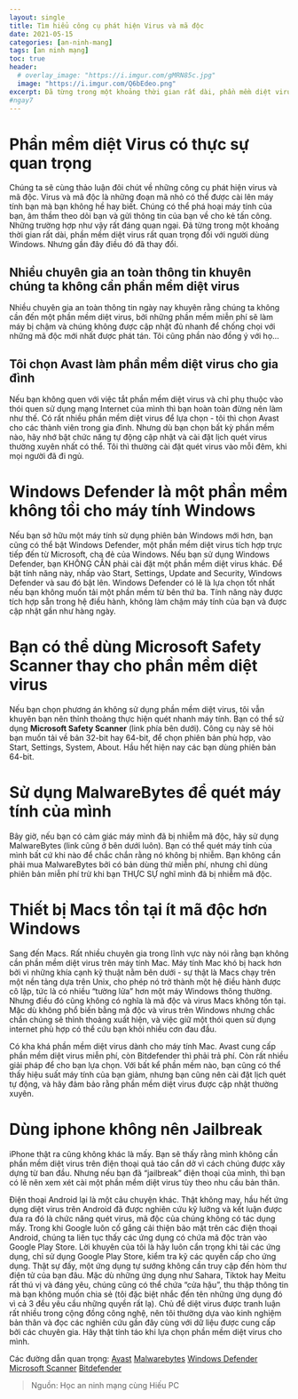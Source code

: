 ```yaml
---
layout: single
title: Tìm hiểu công cụ phát hiện Virus và mã độc
date: 2021-05-15
categories: [an-ninh-mang]
tags: [an ninh mạng]
toc: true
header:
  # overlay_image: "https://i.imgur.com/gMRN85c.jpg"
  image: "https://i.imgur.com/Q6bEdeo.png"
excerpt: Đã từng trong một khoảng thời gian rất dài, phần mềm diệt virus rất quan trọng đối với người dùng Windows. Nhưng gần đây điều đó đã thay đổi.
#ngay7
---
```

# Phần mềm diệt Virus có thực sự quan trọng
Chúng ta sẽ cùng thảo luận đôi chút về những công cụ phát hiện virus và mã độc. Virus và mã độc là những đoạn mã nhỏ có thể được cài lên máy tính bạn mà bạn không hề hay biết. Chúng có thể phá hoại máy tính của bạn, âm thầm theo dõi bạn và gửi thông tin của bạn về cho kẻ tấn công. Những trường hợp như vậy rất đáng quan ngại. Đã từng trong một khoảng thời gian rất dài, phần mềm diệt virus rất quan trọng đối với người dùng Windows. Nhưng gần đây điều đó đã thay đổi.
## Nhiều chuyên gia an toàn thông tin khuyên chúng ta không cần phần mềm diệt virus
Nhiều chuyên gia an toàn thông tin ngày nay khuyên rằng chúng ta không cần đến một phần mềm diệt virus, bởi những phần mềm miễn phí sẽ làm máy bị chậm và chúng không được cập nhật đủ nhanh để chống chọi với những mã độc mới nhất được phát tán. Tôi cũng phần nào đồng ý với họ…
## Tôi chọn Avast làm phần mềm diệt virus cho gia đình
Nếu bạn không quen với việc tắt phần mềm diệt virus và chỉ phụ thuộc vào thói quen sử dụng mạng Internet của mình thì bạn hoàn toàn đừng nên làm như thế. Có rất nhiều phần mềm diệt virus để lựa chọn - tôi thì chọn Avast cho các thành viên trong gia đình. Nhưng dù bạn chọn bất kỳ phần mềm nào, hãy nhớ bật chức năng tự động cập nhật và cài đặt lịch quét virus thường xuyên nhất có thể. Tôi thì thường cài đặt quét virus vào mỗi đêm, khi mọi người đã đi ngủ.
# Windows Defender là một phần mềm không tồi cho máy tính Windows
Nếu bạn sở hữu một máy tính sử dụng phiên bản Windows mới hơn, bạn cũng có thể bật Windows Defender, một phần mềm diệt virus tích hợp trực tiếp đến từ Microsoft, cha đẻ của Windows. Nếu bạn sử dụng Windows Defender, bạn KHÔNG CẦN phải cài đặt một phần mềm diệt virus khác. Để bật tính năng này, nhấp vào Start, Settings, Update and Security, Windows Defender và sau đó bật lên. Windows Defender có lẽ là lựa chọn tốt nhất nếu bạn không muốn tải một phần mềm từ bên thứ ba. Tính năng này được tích hợp sẵn trong hệ điều hành, không làm chậm máy tính của bạn và được cập nhật gần như hàng ngày.
# Bạn có thể dùng Microsoft Safety Scanner thay cho phần mềm diệt virus
Nếu bạn chọn phương án không sử dụng phần mềm diệt virus, tôi vẫn khuyên bạn nên thỉnh thoảng thực hiện quét nhanh máy tính. Bạn có thể sử dụng **Microsoft Safety Scanner** (link phía bên dưới). Công cụ này sẽ hỏi bạn muốn tải về bản 32-bit hay 64-bit, để chọn phiên bản phù hợp, vào Start, Settings, System, About. Hầu hết hiện nay các bạn dùng phiên bản 64-bit.
# Sử dụng MalwareBytes để quét máy tính của mình
Bây giờ, nếu bạn có cảm giác máy mình đã bị nhiễm mã độc, hãy sử dụng MalwareBytes (link cũng ở bên dưới luôn). Bạn có thể quét máy tính của mình bất cứ khi nào để chắc chắn rằng nó không bị nhiễm. Bạn không cần phải mua MalwareBytes bởi có bản dùng thử miễn phí, nhưng chỉ dùng phiên bản miễn phí trừ khi bạn THỰC SỰ nghĩ mình đã bị nhiễm mã độc.
# Thiết bị Macs tồn tại ít mã độc hơn Windows
Sang đến Macs. Rất nhiều chuyên gia trong lĩnh vực này nói rằng bạn không cần phần mềm diệt virus trên máy tính Mac. Máy tính Mac khó bị hack hơn bởi vì những khía cạnh kỹ thuật nằm bên dưới - sự thật là Macs chạy trên một nền tảng dựa trên Unix, cho phép nó trở thành một hệ điều hành được cô lập, tức là có nhiều “tường lửa” hơn một máy Windows thông thường. Nhưng điều đó cũng không có nghĩa là mã độc và virus Macs không tồn tại. Mặc dù không phổ biến bằng mã độc và virus trên Windows nhưng chắc chắn chúng sẽ thỉnh thoảng xuất hiện, và việc giữ một thói quen sử dụng internet phù hợp có thể cứu bạn khỏi nhiều cơn đau đầu.

Có kha khá phần mềm diệt virus dành cho máy tính Mac. Avast cung cấp phần mềm diệt virus miễn phí, còn Bitdefender thì phải trả phí. Còn rất nhiều giải pháp để cho bạn lựa chọn. Với bất kể phần mềm nào, bạn cũng có thể thấy hiệu suất máy tính của bạn giảm, nhưng bạn cũng nên cài đặt lịch quét tự động, và hãy đảm bảo rằng phần mềm diệt virus được cập nhật thường xuyên.
# Dùng iphone không nên Jailbreak
iPhone thật ra cũng không khác là mấy. Bạn sẽ thấy rằng mình không cần phần mềm diệt virus trên điện thoại quả táo cắn dở vì cách chúng được xây dựng từ ban đầu. Nhưng nếu bạn đã “jailbreak” điện thoại của mình, thì bạn có lẽ nên xem xét cài một phần mềm diệt virus tùy theo nhu cầu bản thân.

Điện thoại Android lại là một câu chuyện khác. Thật không may, hầu hết ứng dụng diệt virus trên Android đã được nghiên cứu kỹ lưỡng và kết luận được đưa ra đó là chức năng quét virus, mã độc của chúng không có tác dụng mấy. Trong khi Google luôn cố gắng cải thiện bảo mật trên các điện thoại Android, chúng ta liên tục thấy các ứng dụng có chứa mã độc tràn vào Google Play Store. Lời khuyên của tôi là hãy luôn cẩn trọng khi tải các ứng dụng, chỉ sử dụng Google Play Store, kiểm tra kỹ các quyền cấp cho ứng dụng. Thật sự đấy, một ứng dụng tự sướng không cần truy cập đến hòm thư điện tử của bạn đâu. Mặc dù những ứng dụng như Sahara, Tiktok hay Meitu rất thú vị và đáng yêu, chúng cũng có thể chứa “cửa hậu”, thu thập thông tin mà bạn không muốn chia sẻ (tôi đặc biệt nhắc đến tên những ứng dụng đó vì cả 3 đều yêu cầu những quyền rất lạ).
Chủ đề diệt virus được tranh luận rất nhiều trong cộng đồng công nghệ, nên tôi thường dựa vào kinh nghiệm bản thân và đọc các nghiên cứu gần đây cùng với dữ liệu được cung cấp bởi các chuyên gia. Hãy thật tỉnh táo khi lựa chọn phần mềm diệt virus cho mình.

Các đường dẫn quan trọng:
[Avast](https://www.avast.com/free-antivirus-download)
[Malwarebytes](https://www.malwarebytes.com/premium/)
[Windows Defender](https://www.microsoft.com/en-us/windows/windows-defender)
[Microsoft Scanner](https://www.microsoft.com/en-us/wdsi/products/scanner)
[Bitdefender](https://www.bitdefender.com/solutions/antivirus-for-mac.html)
>Nguồn: Học an ninh mạng cùng Hiếu PC
